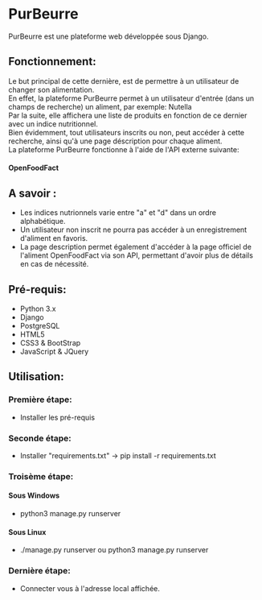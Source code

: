 # PurBeurre
PurBeurre est une plateforme web développée sous Django.  

## Fonctionnement:
Le but principal de cette dernière, est de permettre à un utilisateur de changer son alimentation.  
En effet, la plateforme PurBeurre permet à un utilisateur d'entrée (dans un champs de recherche) un aliment, par exemple: Nutella  
Par la suite, elle affichera une liste de produits en fonction de ce dernier avec un indice nutritionnel.  
Bien évidemment, tout utilisateurs inscrits ou non, peut accéder à cette recherche, ainsi qu'à une page déscription pour chaque aliment.  
La plateforme PurBeurre fonctionne à l'aide de l'API externe suivante:
#### OpenFoodFact

## A savoir :
- Les indices nutrionnels varie entre "a" et "d" dans un ordre alphabétique.
- Un utilisateur non inscrit ne pourra pas accéder à un enregistrement d'aliment en favoris.
- La page description permet également d'accéder à la page officiel de l'aliment OpenFoodFact via son API, permettant d'avoir plus de détails en cas de nécessité.

## Pré-requis:
- Python 3.x
- Django
- PostgreSQL
- HTML5
- CSS3 & BootStrap
- JavaScript & JQuery

## Utilisation:

### Première étape:
- Installer les pré-requis

### Seconde étape:
- Installer "requirements.txt" -> pip install -r requirements.txt

### Troisème étape:
#### Sous Windows
- python3 manage.py runserver
#### Sous Linux
- ./manage.py runserver ou python3 manage.py runserver

### Dernière étape:
- Connecter vous à l'adresse local affichée.
